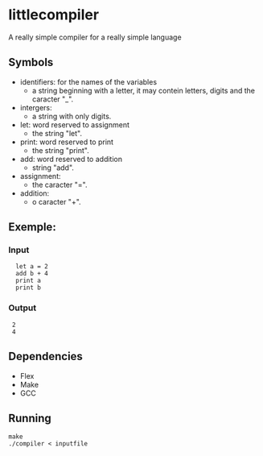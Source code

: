 # littlecompiler
A really simple compiler for a really simple language


## Symbols

* identifiers: for the names of the variables
  * a string beginning with a letter, it may contein letters, digits and the caracter "_".
* intergers:
  * a string with only digits.
* let: word reserved to assignment
  * the string "let".
* print: word reserved to print
  * the string "print".
* add: word reserved to addition
  * string "add".
* assignment:
  * the caracter "=".
* addition:
  * o caracter "+".


## Exemple:

### Input
```
  let a = 2
  add b + 4
  print a
  print b
```
### Output
 ```
  2
  4
 ```

## Dependencies

* Flex
* Make
* GCC

## Running

```
make
./compiler < inputfile
``` 
